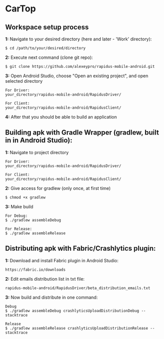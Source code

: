 # CarTop

**Workspace setup process**
------------------------

**1:** Navigate to your desired directory (here and later - 'Work' directory):
```
$ cd /path/to/your/desired/directory
```

**2:**  Execute next command (clone git repo):
```
$ git clone https://github.com/alexeypro/rapidus-mobile-android.git
```

**3:** Open Android Studio, choose "Open an existing project", and open selected directory
```
For Driver:
your_directory/rapidus-mobile-android/RapidusDriver/
```
```
For Client:
your_directory/rapidus-mobile-android/RapidusClient/
```

**4:** After that you should be able to build an application


**Building apk with Gradle Wrapper (gradlew, built in in Android Studio):**
------------------------

**1:** Navigate to project directory
```
For Driver:
your_directory/rapidus-mobile-android/RapidusDriver/
```
```
For Client:
your_directory/rapidus-mobile-android/RapidusClient/
```

**2:** Give access for gradlew (only once, at first time)
```
$ chmod +x gradlew
```

**3:** Make build
```
For Debug:
$ ./gradlew assembleDebug
```
```
For Release:
$ ./gradlew assembleRelease
```


**Distributing apk with Fabric/Crashlytics plugin:**
------------------------

**1:** Download and install Fabric plugin in Android Studio:
```
https://fabric.io/downloads
```

**2:** Edit emails distribution list in txt file:
```
rapidus-mobile-android/RapidusDriver/beta_distribution_emails.txt
```

**3:** Now build and distribute in one command:
```
Debug
$ ./gradlew assembleDebug crashlyticsUploadDistributionDebug --stacktrace
```
```
Release
$ ./gradlew assembleRelease crashlyticsUploadDistributionRelease --stacktrace
```